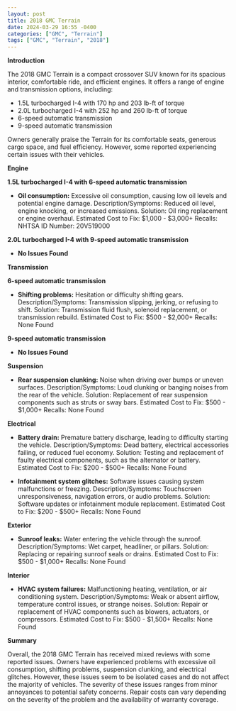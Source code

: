 ```yaml
---
layout: post
title: 2018 GMC Terrain
date: 2024-03-29 16:55 -0400
categories: ["GMC", "Terrain"]
tags: ["GMC", "Terrain", "2018"]
---
```

**Introduction**

The 2018 GMC Terrain is a compact crossover SUV known for its spacious interior, comfortable ride, and efficient engines. It offers a range of engine and transmission options, including:

* 1.5L turbocharged I-4 with 170 hp and 203 lb-ft of torque
* 2.0L turbocharged I-4 with 252 hp and 260 lb-ft of torque
* 6-speed automatic transmission
* 9-speed automatic transmission

Owners generally praise the Terrain for its comfortable seats, generous cargo space, and fuel efficiency. However, some reported experiencing certain issues with their vehicles.

**Engine**

**1.5L turbocharged I-4 with 6-speed automatic transmission**

* **Oil consumption:** Excessive oil consumption, causing low oil levels and potential engine damage.
Description/Symptoms: Reduced oil level, engine knocking, or increased emissions.
Solution: Oil ring replacement or engine overhaul.
Estimated Cost to Fix: $1,000 - $3,000+
Recalls: NHTSA ID Number: 20V519000

**2.0L turbocharged I-4 with 9-speed automatic transmission**

* **No Issues Found**

**Transmission**

**6-speed automatic transmission**

* **Shifting problems:** Hesitation or difficulty shifting gears.
Description/Symptoms: Transmission slipping, jerking, or refusing to shift.
Solution: Transmission fluid flush, solenoid replacement, or transmission rebuild.
Estimated Cost to Fix: $500 - $2,000+
Recalls: None Found

**9-speed automatic transmission**

* **No Issues Found**

**Suspension**

* **Rear suspension clunking:** Noise when driving over bumps or uneven surfaces.
Description/Symptoms: Loud clunking or banging noises from the rear of the vehicle.
Solution: Replacement of rear suspension components such as struts or sway bars.
Estimated Cost to Fix: $500 - $1,000+
Recalls: None Found

**Electrical**

* **Battery drain:** Premature battery discharge, leading to difficulty starting the vehicle.
Description/Symptoms: Dead battery, electrical accessories failing, or reduced fuel economy.
Solution: Testing and replacement of faulty electrical components, such as the alternator or battery.
Estimated Cost to Fix: $200 - $500+
Recalls: None Found

* **Infotainment system glitches:** Software issues causing system malfunctions or freezing.
Description/Symptoms: Touchscreen unresponsiveness, navigation errors, or audio problems.
Solution: Software updates or infotainment module replacement.
Estimated Cost to Fix: $200 - $500+
Recalls: None Found

**Exterior**

* **Sunroof leaks:** Water entering the vehicle through the sunroof.
Description/Symptoms: Wet carpet, headliner, or pillars.
Solution: Replacing or repairing sunroof seals or drains.
Estimated Cost to Fix: $500 - $1,000+
Recalls: None Found

**Interior**

* **HVAC system failures:** Malfunctioning heating, ventilation, or air conditioning system.
Description/Symptoms: Weak or absent airflow, temperature control issues, or strange noises.
Solution: Repair or replacement of HVAC components such as blowers, actuators, or compressors.
Estimated Cost to Fix: $500 - $1,500+
Recalls: None Found

**Summary**

Overall, the 2018 GMC Terrain has received mixed reviews with some reported issues. Owners have experienced problems with excessive oil consumption, shifting problems, suspension clunking, and electrical glitches. However, these issues seem to be isolated cases and do not affect the majority of vehicles. The severity of these issues ranges from minor annoyances to potential safety concerns. Repair costs can vary depending on the severity of the problem and the availability of warranty coverage.
